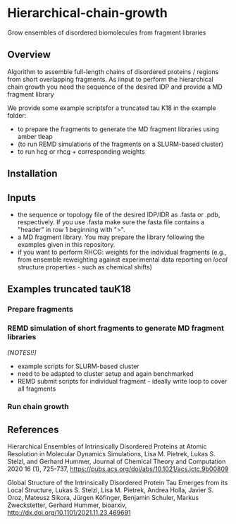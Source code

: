 # Hierarchical-chain-growth
Grow ensembles of disordered biomolecules from fragment libraries

## Overview
Algorithm to assemble full-length chains of disordered proteins / regions from short overlapping fragments. 
As iinput to perform the hierarchical chain growth you need the sequence of the desired IDP and provide a MD fragment library

We provide some example scriptsfor a truncated tau K18 in the example folder:
- to prepare the fragments to generate the MD fragment libraries using amber tleap
- (to run REMD simulations of the fragments on a SLURM-based cluster)
- to run hcg or rhcg + corresponding weights

## Installation

## Inputs
- the sequence or topology file of the desired IDP/IDR as .fasta or .pdb, respectively. If you use .fasta make sure the fasta file contains a "header" in row 1 beginning with ">".
- a MD fragment library. You may prepare the library following the examples given in this repository.
- if you want to perform RHCG: weights for the individual fragments (e.g., from ensemble reweighting against experimental data reporting on _local_ structure properties - such as chemical shifts)

## Examples truncated tauK18
### Prepare fragments

### REMD simulation of short fragments to generate MD fragment libraries
_[NOTES!!]_
- example scripts for SLURM-based cluster
- need to be adapted to cluster setup and again benchmarked
- REMD submit scripts for individual fragment - ideally write loop to cover all fragments

### Run chain growth


## References
Hierarchical Ensembles of Intrinsically Disordered Proteins at Atomic Resolution in Molecular Dynamics Simulations, 
Lisa M. Pietrek, Lukas S. Stelzl, and Gerhard Hummer,
Journal of Chemical Theory and Computation 2020 16 (1), 725-737, https://pubs.acs.org/doi/abs/10.1021/acs.jctc.9b00809

Global Structure of the Intrinsically Disordered Protein Tau Emerges from its Local Structure, 
Lukas S. Stelzl, Lisa M. Pietrek, Andrea Holla, Javier S. Oroz, Mateusz Sikora, Jürgen Köfinger, Benjamin Schuler, Markus Zweckstetter, Gerhard Hummer, 
bioarxiv, http://dx.doi.org/10.1101/2021.11.23.469691
